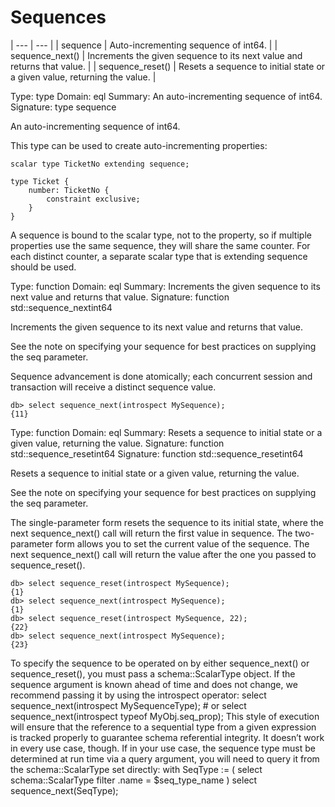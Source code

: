 # Sequences

| --- | --- |
| sequence | Auto-incrementing sequence of int64. |
| sequence_next() | Increments the given sequence to its next value and returns that value. |
| sequence_reset() | Resets a sequence to initial state or a given value, returning the value. |

Type: type
Domain: eql
Summary: An auto-incrementing sequence of int64.
Signature: type sequence


An auto-incrementing sequence of int64.

This type can be used to create auto-incrementing properties:

```sdl
scalar type TicketNo extending sequence;

type Ticket {
    number: TicketNo {
        constraint exclusive;
    }
}
```

A sequence is bound to the scalar type, not to the property, so if multiple properties use the same sequence, they will share the same counter. For each distinct counter, a separate scalar type that is extending sequence should be used.

Type: function
Domain: eql
Summary: Increments the given sequence to its next value and returns that value.
Signature: function std::sequence_nextint64


Increments the given sequence to its next value and returns that value.

See the note on specifying your sequence for best practices on supplying the seq parameter.

Sequence advancement is done atomically; each concurrent session and transaction will receive a distinct sequence value.

```edgeql-repl
db> select sequence_next(introspect MySequence);
{11}
```

Type: function
Domain: eql
Summary: Resets a sequence to initial state or a given value, returning the value.
Signature: function std::sequence_resetint64
Signature: function std::sequence_resetint64


Resets a sequence to initial state or a given value, returning the value.

See the note on specifying your sequence for best practices on supplying the seq parameter.

The single-parameter form resets the sequence to its initial state, where the next sequence_next() call will return the first value in sequence. The two-parameter form allows you to set the current value of the sequence. The next sequence_next() call will return the value after the one you passed to sequence_reset().

```edgeql-repl
db> select sequence_reset(introspect MySequence);
{1}
db> select sequence_next(introspect MySequence);
{1}
db> select sequence_reset(introspect MySequence, 22);
{22}
db> select sequence_next(introspect MySequence);
{23}
```

To specify the sequence to be operated on by either sequence_next() or sequence_reset(), you must pass a schema::ScalarType object. If the sequence argument is known ahead of time and does not change, we recommend passing it by using the introspect operator: select sequence_next(introspect MySequenceType); # or select sequence_next(introspect typeof MyObj.seq_prop); This style of execution will ensure that the reference to a sequential type from a given expression is tracked properly to guarantee schema referential integrity. It doesn’t work in every use case, though. If in your use case, the sequence type must be determined at run time via a query argument, you will need to query it from the schema::ScalarType set directly: with SeqType := ( select schema::ScalarType filter .name = <str>$seq_type_name ) select sequence_next(SeqType);

